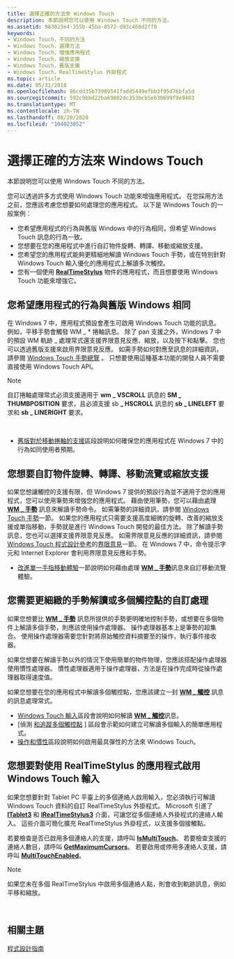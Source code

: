```yaml
---
title: 選擇正確的方法來 Windows Touch
description: 本節說明您可以使用 Windows Touch 不同的方法。
ms.assetid: 983023e4-355b-45ba-8572-d93c460d2ff8
keywords:
- Windows Touch，不同的方法
- Windows Touch，選擇方法
- Windows Touch，增強應用程式
- Windows Touch，縮放支援
- Windows Touch，舊版支援
- Windows Touch，RealTimeStylus 外掛程式
ms.topic: article
ms.date: 05/31/2018
ms.openlocfilehash: 86cdd35b73989541fadd5449efbb3f95d76bfa5d
ms.sourcegitcommit: 592c9bbd22ba69802dc353bcb5eb30699f9e9403
ms.translationtype: MT
ms.contentlocale: zh-TW
ms.lasthandoff: 08/20/2020
ms.locfileid: "104023852"
---
```

# <a name="choosing-the-right-approach-to-windows-touch"></a>選擇正確的方法來 Windows Touch

本節說明您可以使用 Windows Touch 不同的方法。

您可以透過許多方式使用 Windows Touch 功能來增強應用程式。 在您採用方法之前，您應該考慮您想要如何處理您的應用程式。 以下是 Windows Touch 的一般案例：

-   您希望應用程式的行為與舊版 Windows 中的行為相同，但希望 Windows Touch 訊息的行為一致。
-   您想要在您的應用程式中進行自訂物件旋轉、轉譯、移動或縮放支援。
-   您希望您的應用程式能夠更精細地解讀 Windows Touch 手勢，或在特別針對 Windows Touch 輸入優化的應用程式上解讀多次觸控。
-   您有一個使用 [**RealTimeStylus**](/windows/desktop/api/rtscom/nn-rtscom-irealtimestylus) 物件的應用程式，而且想要使用 Windows Touch 功能來增強它。

## <a name="you-want-your-application-to-behave-as-it-did-in-legacy-versions-of-windows"></a>您希望應用程式的行為與舊版 Windows 相同

在 Windows 7 中，應用程式預設會產生可啟用 Windows Touch 功能的訊息。 例如，平移手勢會觸發 WM \_ \* 捲軸訊息。 除了 pan 支援之外，Windows 7 中的預設 WM 軌跡 \_ 處理常式還支援界限意見反應、縮放，以及按下和點擊。 您也可以透過舊版支援來啟用界限意見反應。 如需手勢如何對應至訊息的詳細資訊，請參閱 [Windows Touch 手勢總覽](windows-touch-gestures-overview.md) 。 只想要使用這種基本功能的開發人員不需要直接使用 Windows Touch API。

> [!Note]  
> 自訂捲軸處理常式必須支援適用于 **wm \_ VSCROLL** 訊息的 **SM \_ THUMBPOSITION** 要求，且必須支援 sb **\_ HSCROLL** 訊息的 **sb \_ LINELEFT** 要求和 **sb \_ LINERIGHT** 要求。

 

-   [舊版對於移動捲軸的支援](legacy-support-for-panning-with-scrollbars.md)區段說明如何確保您的應用程式在 Windows 7 中的行為如同使用者預期。

## <a name="you-want-custom-object-rotation-translation-panning-or-zoom-support"></a>您想要自訂物件旋轉、轉譯、移動流覽或縮放支援

如果您想讓觸控的支援有限，但 Windows 7 提供的預設行為並不適用于您的應用程式，您可以使用筆勢來增強您的應用程式。 藉由使用筆勢，您可以藉由處理 [**WM \_ 手勢**](wm-gesture.md) 訊息來解讀手勢命令。 如需筆勢的詳細資訊，請參閱 [Windows Touch 手勢](guide-multi-touch-gestures.md)一節。 如果您的應用程式只需要支援高度細微的旋轉、改善的縮放支援或單指移動，手勢就是進行 Windows Touch 開發的最佳方法。 除了解讀手勢訊息，您也可以選擇支援界限意見反應。 如需界限意見反應的詳細資訊，請參閱[Windows Touch 程式設計參考](windows-touch-programming-reference.md)的[界限意見](boundary-feedback.md)一節。 在 Windows 7 中，命令提示字元和 Internet Explorer 會利用界限意見反應和手勢。

-   [改進單一手指移動體驗](improving-the-single-finger-panning-experience.md)一節說明如何藉由處理 [**WM \_ 手勢**](wm-gesture.md)訊息來自訂移動流覽體驗。

## <a name="you-want-fine-grained-gesture-interpretation-or-custom-handling-of-multiple-touch-points"></a>您需要更細緻的手勢解讀或多個觸控點的自訂處理

如果您想要比 [**WM \_ 手勢**](wm-gesture.md) 訊息所提供的手勢更明確地控制手勢，或想要在多個物件上解讀多個手勢，則應該使用操作處理器。 操作處理器基本上是筆勢的超集合。 使用操作處理器需要您針對將原始觸控資料摘要至的操作，執行事件接收器。

如果您想要在解讀手勢以外的情況下使用簡單的物件物理，您應該搭配操作處理器使用慣性處理器。 慣性處理器適用于操作處理器，方法是在操作完成時從操作處理器取得速度值。

如果您想要在您的應用程式中解讀多個觸控點，您應該建立一封 [**WM \_ 觸控**](wm-touchdown.md) 訊息的訊息處理常式。

-   [Windows Touch 輸入](guide-multi-touch-input.md)區段會說明如何解讀 [**WM \_ 觸控**](wm-touchdown.md)訊息。
-   [偵測 [和追蹤多個觸控點](detecting-and-tracking-multiple-touch-points.md) ] 區段會示範如何建立可解讀多個輸入的簡單應用程式。
-   [操作和慣性](manipulation-and-inertia.md)區段說明如何啟用最具彈性的方法來 Windows Touch。

## <a name="you-want-to-enable-windows-touch-input-to-an-application-that-uses-the-realtimestylus"></a>您想要對使用 RealTimeStylus 的應用程式啟用 Windows Touch 輸入

如果您想要針對 Tablet PC 平臺上的多個連絡人啟用輸入，您必須執行可解讀 Windows Touch 資料的自訂 RealTimeStylus 外掛程式。 Microsoft 引進了 [**ITablet3**](/windows/desktop/tablet/itablet3) 和 [**IRealTimeStylus3**](/windows/desktop/api/rtscom/nn-rtscom-irealtimestylus3) 介面，可讓您從多個連絡人外掛程式的連絡人輸入。 這些介面可簡化擴充 RealTimeStylus 外掛程式，以支援多個接觸點。

若要檢查是否已啟用多個連絡人的支援，請呼叫 [**IsMultiTouch**](/windows/desktop/tablet/itablet3-ismultitouch)。 若要檢查支援的連絡人數目，請呼叫 [**GetMaximumCursors**](/windows/desktop/tablet/itablet3-getmaximumcursors)。 若要啟用或停用多連絡人支援，請呼叫 [**MultiTouchEnabled**](/windows/desktop/api/rtscom/nf-rtscom-irealtimestylus3-get_multitouchenabled)。

> [!Note]  
> 如果您未在多個 RealTimeStylus 中啟用多個連絡人點，則會收到軌跡訊息，例如平移和縮放。

 

## <a name="related-topics"></a>相關主題

<dl> <dt>

[程式設計指南](programming-guide.md)
</dt> </dl>

 

 